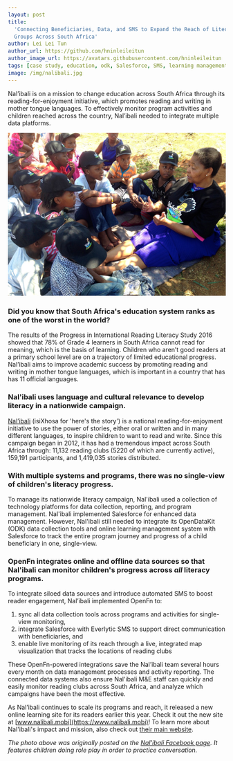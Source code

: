 ```yaml
---
layout: post
title:
  'Connecting Beneficiaries, Data, and SMS to Expand the Reach of Literacy
  Groups Across South Africa'
author: Lei Lei Tun
author_url: https://github.com/hninleileitun
author_image_url: https://avatars.githubusercontent.com/hninleileitun
tags: [case study, education, odk, Salesforce, SMS, learning management system]
image: /img/nalibali.jpg
---
```


Nal’ibali is on a mission to change education across South Africa through its
reading-for-enjoyment initiative, which promotes reading and writing in mother
tongue languages. To effectively monitor program activities and children reached
across the country, Nal’ibali needed to integrate multiple data platforms.

<!--truncate-->

![Nal’ibali](/img/nalibali.jpg)

### Did you know that South Africa's education system ranks as one of the worst in the world?

The results of the Progress in International Reading Literacy Study 2016 showed
that 78% of Grade 4 learners in South Africa cannot read for meaning, which is
the basis of learning. Children who aren’t good readers at a primary school
level are on a trajectory of limited educational progress. Nal’ibali aims to
improve academic success by promoting reading and writing in mother tongue
languages, which is important in a country that has has 11 official languages.

### Nal'ibali uses language and cultural relevance to develop literacy in a nationwide campaign.

[Nal’ibali](https://www.nalibali.org/) (isiXhosa for 'here's the story') is a
national reading-for-enjoyment initiative to use the power of stories, either
oral or written and in many different languages, to inspire children to want to
read and write. Since this campaign began in 2012, it has had a tremendous
impact across South Africa through: 11,132 reading clubs (5220 of which are
currently active), 159,191 participants, and 1,419,035 stories distributed.

### With multiple systems and programs, there was no single-view of children's literacy progress.

To manage its nationwide literacy campaign, Nal'ibali used a collection of
technology platforms for data collection, reporting, and program management.
Nal'ibali implemented Salesforce for enhanced data management. However,
Nal'ibali still needed to integrate its OpenDataKit (ODK) data collection tools
and online learning management system with Salesforce to track the entire
program journey and progress of a child beneficiary in one, single-view.

### OpenFn integrates online and offline data sources so that Nal'ibali can monitor children's progress across _all_ literacy programs.

To integrate siloed data sources and introduce automated SMS to boost reader
engagement, Nal’ibali implemented OpenFn to:

1. sync all data collection tools across programs and activities for single-view
   monitoring,
2. integrate Salesforce with Everlytic SMS to support direct communication with
   beneficiaries, and
3. enable live monitoring of its reach through a live, integrated map
   visualization that tracks the locations of reading clubs

These OpenFn-powered integrations save the Nal’ibali team several hours every
month on data management processes and activity reporting. The connected data
systems also ensure Nal'ibali M&E staff can quickly and easily monitor reading
clubs across South Africa, and analyze which campaigns have been the most
effective.

As Nal’ibali continues to scale its programs and reach, it released a new online
learning site for its readers earlier this year. Check it out the new site at
[www.nalibali.mobi](https://www.nalibali.mobi)! To learn more about Nal'ibali's
impact and mission, also check out
[their main website](https://www.nalibali.org/impact-reach).

_The photo above was originally posted on the
[Nal'ibali Facebook page](https://www.facebook.com/nalibaliSA/photos/a.327956507281170/3081938088549651).
It features children doing role play in order to practice conversation._
